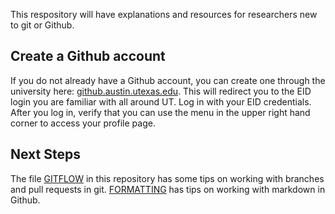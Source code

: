 This respository will have explanations and resources for researchers new to git or Github. 

## Create a Github account
If you do not already have a Github account, you can create one through the university here: [github.austin.utexas.edu](https://github.austin.utexas.edu/). This will redirect you to the EID login you are familiar with all around UT. Log in with your EID credentials. After you log in, verify that you can use the menu in the upper right hand corner to access your profile page. 

## Next Steps
The file [GITFLOW](GITFLOW.md) in this repository has some tips on working with branches and pull requests in git. [FORMATTING](FORMATTING.md) has tips on working with markdown in Github.
